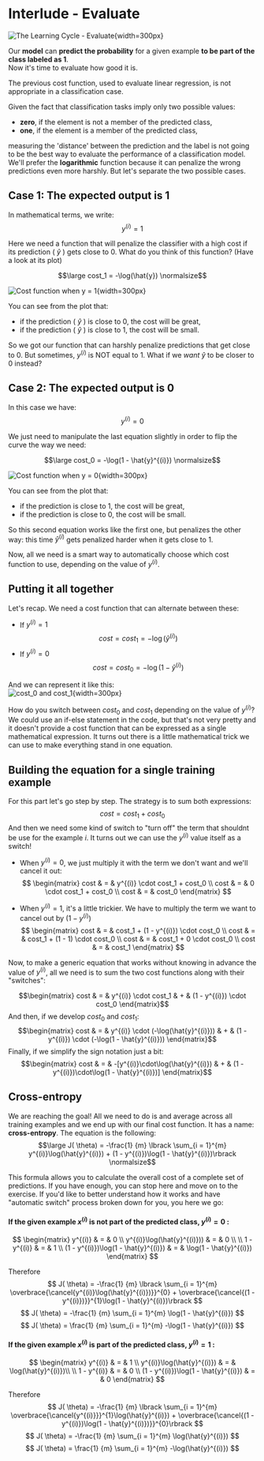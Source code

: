 # Interlude - Evaluate

  ![The Learning Cycle - Evaluate](../assets/Evaluate.png){width=300px}  

Our **model** can **predict the probability** for a given example **to be part of the class labeled as 1**.  
Now it's time to evaluate how good it is.  

The previous cost function, used to evaluate linear regression, is not appropriate in a classification case.  

Given the fact that classification tasks imply only two possible values:
- **zero**, if the element is not a member of the predicted class,
- **one**, if the element is a member of the predicted class, 

measuring the 'distance' between the prediction and the label is not going to be the best way to evaluate the performance of a classification  model. We'll prefer the **logarithmic** function because it can penalize the wrong predictions even more harshly. But let's separate the two possible cases.

## Case 1: The expected output is 1 

In mathematical terms, we write: 
$$y^{(i)} = 1$$  

Here we need a function that will penalize the classifier with a high cost if its prediction ( $\hat{y}$ ) gets close to $0$. What do you think of this function? (Have a look at its plot)  



 $$\large cost_1 = -\log(\hat{y}) \normalsize$$

  ![Cost function when y = 1](../assets/-log_x.png){width=300px}  


You can see from the plot that: 
- if the prediction ( $\hat{y}$ ) is close to $0$, the cost will be great, 
- if the prediction ( $\hat{y}$ ) is close to $1$, the cost will be small.  


So we got our function that can harshly penalize predictions that get close to $0$. But sometimes, $y^{(i)}$ is NOT equal to $1$. What if we *want* $\hat{y}$ to be closer to $0$ instead?


## Case 2: The expected output is 0

In this case we have:
$$y^{(i)} = 0$$  

We just need to manipulate the last equation slightly in order to flip the curve the way we need:

$$\large cost_0 = -\log(1 - \hat{y}^{(i)}) \normalsize$$

  ![Cost function when y = 0](../assets/-log_1-x.png){width=300px}  

You can see from the plot that: 
- if the prediction is close to $1$, the cost will be great, 
- if the prediction is close to $0$, the cost will be small.  

So this second equation works like the first one, but penalizes the other way: this time $\hat{y}^{(i)}$ gets penalized harder when it gets close to 1.

Now, all we need is a smart way to automatically choose which cost function to use, depending on the value of $y^{(i)}$.

## Putting it all together 

Let's recap. We need a cost function that can alternate between these:

* If $y^{(i)} = 1$
    $$ cost = cost_1 = -\log(\hat{y}^{(i)}) $$
* If $y^{(i)} = 0$
    $$ cost = cost_0 = -\log(1- \hat{y}^{(i)}) $$

And we can represent it like this:   
  ![cost_0 and cost_1](../assets/log_loss.png){width=300px}  

How do you switch between $cost_0$ and $cost_1$ depending on the value of $y^{(i)}$? We could use an if-else statement in the code, but that's not very pretty and it doesn't provide a cost function that can be expressed as a single mathematical expression. It turns out there is a little mathematical trick we can use to make everything stand in one equation.

## Building the equation for a single training example
For this part let's go step by step. The strategy is to sum both expressions:
$$ cost = cost_1 + cost_0$$
And then we need some kind of switch to "turn off" the term that shouldnt be use for the example $i$. It turns out we can use the $y^{(i)}$ value itself as a switch! 
- When $y^{(i)} = 0$, we just multiply it with the term we don't want and we'll cancel it out:
$$
\begin{matrix}
cost & = & y^{(i)} \cdot cost_1 + cost_0 \\
cost & = & 0 \cdot cost_1 + cost_0 \\
cost & = & cost_0
\end{matrix}
$$

- When $y^{(i)} = 1$, it's a little trickier. We have to multiply the term we want to cancel out by $(1 - y^{(i)})$
$$
\begin{matrix}
cost & = & cost_1 + (1 - y^{(i)}) \cdot cost_0 \\
cost & = & cost_1 + (1 - 1) \cdot cost_0 \\
cost & = & cost_1 + 0 \cdot cost_0  \\
cost & = & cost_1
\end{matrix}
$$

Now, to make a generic equation that works without knowing in advance the value of $y^{(i)}$, all we need is to sum the two cost functions along with their "switches": 

$$\begin{matrix}
cost & = & y^{(i)} \cdot cost_1 & + & (1 - y^{(i)}) \cdot cost_0
\end{matrix}$$
And then, if we develop $cost_0$ and $cost_1$:
$$\begin{matrix}
cost & = & y^{(i)} \cdot (-\log(\hat{y}^{(i)})) & + & (1 - y^{(i)}) \cdot (-\log(1 - \hat{y}^{(i)}))
\end{matrix}$$
Finally, if we simplify the sign notation just a bit:
$$\begin{matrix}
cost & = & -[y^{(i)}\cdot\log(\hat{y}^{(i)}) & + & (1 - y^{(i)})\cdot\log(1 - \hat{y}^{(i)})]
\end{matrix}$$


## Cross-entropy

We are reaching the goal! All we need to do is and average across all training examples and we end up with our final cost function. It has a name: **cross-entropy**. The equation is the following:  
$$\large
J( \theta) = -\frac{1} {m} \lbrack \sum_{i = 1}^{m} y^{(i)}\log(\hat{y}^{(i)}) + (1 - y^{(i)})\log(1 - \hat{y}^{(i)})\rbrack
\normalsize$$


This formula allows you to calculate the overall cost of a complete set of predictions. If you have enough, you can stop here and move on to the exercise. If you'd like to better understand how it works and have "automatic switch" process broken down for you, you here we go:

#### If the given example $x^{(i)}$ is not part of the predicted class, $y^{(i)} = 0$ :  
$$
\begin{matrix}
y^{(i)} & = & 0 \\
y^{(i)}\log(\hat{y}^{(i)})) & = & 0   \\
\\
1 - y^{(i)} & = & 1 \\
(1 - y^{(i)})\log(1 - \hat{y}^{(i)}) & = & \log(1 - \hat{y}^{(i)})
\end{matrix}
$$

Therefore 
$$
J( \theta) = -\frac{1} {m} \lbrack \sum_{i = 1}^{m} \overbrace{\cancel{y^{(i)}\log(\hat{y}^{(i)})}}^{0} + \overbrace{\cancel{(1 - y^{(i)})}}^{1}\log(1 - \hat{y}^{(i)})\rbrack
$$
$$
J( \theta) = -\frac{1} {m} \sum_{i = 1}^{m} \log(1 - \hat{y}^{(i)})
$$
$$
J( \theta) = \frac{1} {m} \sum_{i = 1}^{m} -\log(1 - \hat{y}^{(i)})
$$




#### If the given example $x^{(i)}$ is part of the predicted class, $y^{(i)} = 1$ :  
$$
\begin{matrix}
y^{(i)} & = & 1 \\
y^{(i)}\log(\hat{y}^{(i)}) & = & \log(\hat{y}^{(i)})\\
\\
1 - y^{(i)} & = & 0 \\ 
(1 - y^{(i)})\log(1 - \hat{y}^{(i)}) & = & 0  
\end{matrix}
$$

Therefore 
$$
J( \theta) = -\frac{1} {m} \lbrack \sum_{i = 1}^{m} \overbrace{\cancel{y^{(i)}}}^{1}\log(\hat{y}^{(i)}) + \overbrace{\cancel{(1 - y^{(i)})\log(1 - \hat{y}^{(i)})}}^{0}\rbrack
$$
$$
J( \theta) = -\frac{1} {m} \sum_{i = 1}^{m} \log(\hat{y}^{(i)})
$$
$$
J( \theta) = \frac{1} {m} \sum_{i = 1}^{m} -\log(\hat{y}^{(i)})
$$



